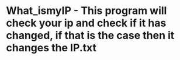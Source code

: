 # What_ismyIP - This program will check your ip and check if it has changed, if that is the case then it changes the IP.txt
